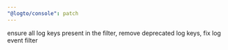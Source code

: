 ```yaml
---
"@logto/console": patch
---
```


ensure all log keys present in the filter, remove deprecated log keys, fix log event filter
